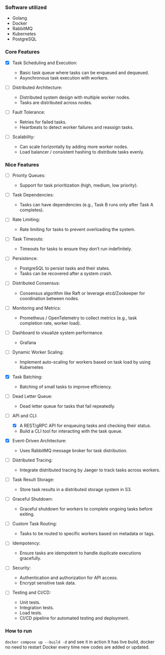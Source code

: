 ### Software utilized
- Golang
- Docker
- RabbitMQ
- Kubernetes
- PostgreSQL

### Core Features
- [x] Task Scheduling and Execution:
    - Basic task queue where tasks can be enqueued and dequeued.
    - Asynchronous task execution with workers.

- [ ] Distributed Architecture:
    - Distributed system design with multiple worker nodes.
    - Tasks are distributed across nodes.

- [ ] Fault Tolerance:
    - Retries for failed tasks.
    - Heartbeats to detect worker failures and reassign tasks.

- [ ] Scalability:
    - Can scale horizontally by adding more worker nodes.
    - Load balancer / consistent hashing to distribute tasks evenly.

### Nice Features
- [ ] Priority Queues:
    - Support for task prioritization (high, medium, low priority).

- [ ] Task Dependencies:
    - Tasks can have dependencies (e.g., Task B runs only after Task A completes).

- [ ] Rate Limiting:
    - Rate limiting for tasks to prevent overloading the system.

- [ ] Task Timeouts:
    - Timeouts for tasks to ensure they don’t run indefinitely.

- [ ] Persistence:
    - PostgreSQL to persist tasks and their states.
    - Tasks can be recovered after a system crash.

- [ ] Distributed Consensus:
    - Consensus algorithm like Raft or leverage etcd/Zookeeper for coordination between nodes.

- [ ] Monitoring and Metrics:
    - Prometheus / OpenTelemetry to collect metrics (e.g., task completion rate, worker load).

- [ ] Dashboard to visualize system performance.
    - Grafana

- [ ] Dynamic Worker Scaling:
    - Implement auto-scaling for workers based on task load by using Kubernetes

- [x] Task Batching:
    - Batching of small tasks to improve efficiency.

- [ ] Dead Letter Queue:
    - Dead letter queue for tasks that fail repeatedly.

- [ ] API and CLI:
    - [x] A REST/gRPC API for enqueuing tasks and checking their status.
    - Build a CLI tool for interacting with the task queue.

- [x] Event-Driven Architecture:
    - Uses RabbitMQ message broker for task distribution.

- [ ] Distributed Tracing:
    - Integrate distributed tracing  by Jaeger to track tasks across workers.

- [ ] Task Result Storage:
    - Store task results in a distributed storage system in S3.

- [ ] Graceful Shutdown:
    - Graceful shutdown for workers to complete ongoing tasks before exiting.

- [ ] Custom Task Routing:
    - Tasks to be routed to specific workers based on metadata or tags.

- [ ] Idempotency:
    - Ensure tasks are idempotent to handle duplicate executions gracefully.

- [ ] Security:
    - Authentication and authorization for API access.
    - Encrypt sensitive task data.

- [ ] Testing and CI/CD:
    - Unit tests.
    - Integration tests.
    - Load tests.
    - CI/CD pipeline for automated testing and deployment.

### How to run
```docker compose up --build -d``` and see it in action
It has live build, docker no need to restart Docker every time new codes are added or updated.
